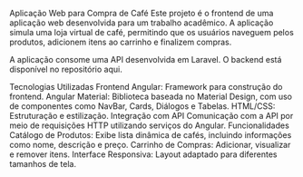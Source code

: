 Aplicação Web para Compra de Café
Este projeto é o frontend de uma aplicação web desenvolvida para um trabalho acadêmico. A aplicação simula uma loja virtual de café, permitindo que os usuários naveguem pelos produtos, adicionem itens ao carrinho e finalizem compras.

A aplicação consome uma API desenvolvida em Laravel. O backend está disponível no repositório aqui.

Tecnologias Utilizadas
Frontend
Angular: Framework para construção do frontend.
Angular Material: Biblioteca baseada no Material Design, com uso de componentes como NavBar, Cards, Diálogos e Tabelas.
HTML/CSS: Estruturação e estilização.
Integração com API
Comunicação com a API por meio de requisições HTTP utilizando serviços do Angular.
Funcionalidades
Catálogo de Produtos: Exibe lista dinâmica de cafés, incluindo informações como nome, descrição e preço.
Carrinho de Compras: Adicionar, visualizar e remover itens.
Interface Responsiva: Layout adaptado para diferentes tamanhos de tela.
